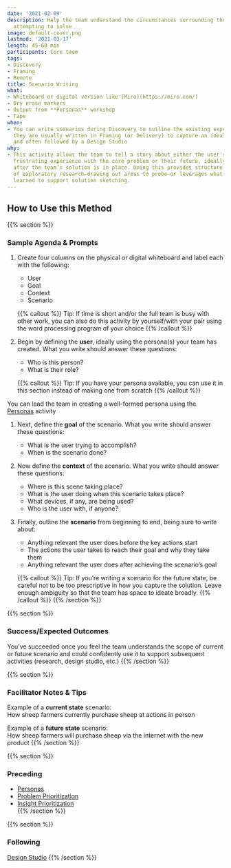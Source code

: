 ```yaml
---
date: '2021-02-09'
description: Help the team understand the circumstances surrounding the problem they’re
  attempting to solve
image: default-cover.png
lastmod: '2021-03-17'
length: 45-60 min
participants: Core team
tags:
- Discovery
- Framing
- Remote
title: Scenario Writing
what:
- Whiteboard or digital version like [Miro](https://miro.com/)
- Dry erase markers
- Output from **Personas** workshop
- Tape
when:
- You can write scenarios during Discovery to outline the existing experience, but
  they are usually written in Framing (or Delivery) to capture an idealized experience
  and often followed by a Design Studio
why:
- This activity allows the team to tell a story about either the user's current, potentially
  frustrating experience with the core problem or their future, ideally positive experience
  after the team’s solution is in place. Doing this provides structure in advance
  of exploratory research—drawing out areas to probe—or leverages what the team has
  learned to support solution sketching.
---
```


## How to Use this Method

{{% section %}}
### Sample Agenda & Prompts

1. Create four columns on the physical or digital whiteboard and label each with the following:

   - User
   - Goal
   - Context
   - Scenario

   {{% callout %}}
   Tip: If time is short and/or the full team is busy with other work, you can also do this activity by yourself/with your pair using the word processing program of your choice
   {{% /callout %}}
   
1. Begin by defining the **user**, ideally using the persona(s) your team has created. What you write should answer these questions:

   - Who is this person?
   - What is their role?

   {{% callout %}}
   Tip: If you have your persona available, you can use it in this section instead of making one from scratch
   {{% /callout %}}

You can lead the team in creating a well-formed persona using the [Personas](/practices/personas) activity
1. Next, define the **goal** of the scenario. What you write should answer these questions:

   - What is the user trying to accomplish?
   - When is the scenario done?

1. Now define the **context** of the scenario. What you write should answer these questions:

   - Where is this scene taking place?
   - What is the user doing when this scenario takes place?
   - What devices, if any, are being used?
   - Who is the user with, if anyone?

1. Finally, outline the **scenario** from beginning to end, being sure to write about:

   - Anything relevant the user does before the key actions start
   - The actions the user takes to reach their goal and why they take them
   - Anything relevant the user does after achieving the scenario’s goal

   {{% callout %}}
   Tip: If you’re writing a scenario for the future state, be careful not to be too prescriptive in how you capture the solution. Leave enough ambiguity so that the team has space to ideate broadly.
   {{% /callout %}}
{{% /section %}}

{{% section %}}
### Success/Expected Outcomes
You’ve succeeded once you feel the team understands the scope of current or future scenario and could confidently use it to support subsequent activities (research, design studio, etc.)
{{% /section %}}

{{% section %}}
### Facilitator Notes & Tips

Example of a **current state** scenario:  
How sheep farmers currently purchase sheep at actions in person

Example of a **future state** scenario:  
How sheep farmers will purchase sheep via the internet with the new product
{{% /section %}}

{{% section %}}
### Preceding
- [Personas](/practices/personas)
- [Problem Prioritization](/practices/problem-prioritization)
- [Insight Prioritization](/practices/insight-prioritization)  
{{% /section %}}

{{% section %}}
### Following

[Design Studio](/practices/design-studio)
{{% /section %}}